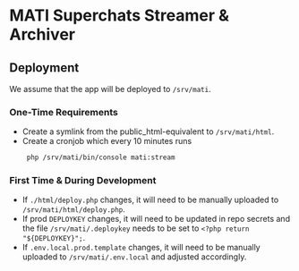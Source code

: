 # MATI Superchats Streamer & Archiver

## Deployment
We assume that the app will be deployed to `/srv/mati`.

### One-Time Requirements
* Create a symlink from the public_html-equivalent to `/srv/mati/html`.
* Create a cronjob which every 10 minutes runs
  ```bash
   php /srv/mati/bin/console mati:stream
   ```

### First Time & During Development
* If `./html/deploy.php` changes, it will need to be manually uploaded to `/srv/mati/html/deploy.php`.
* If prod `DEPLOYKEY` changes, it will need to be updated in repo secrets and the file `/srv/mati/.deploykey` needs to be set to `<?php return "${DEPLOYKEY}";`.
* If `.env.local.prod.template` changes, it will need to be manually uploaded to `/srv/mati/.env.local` and adjusted accordingly.
